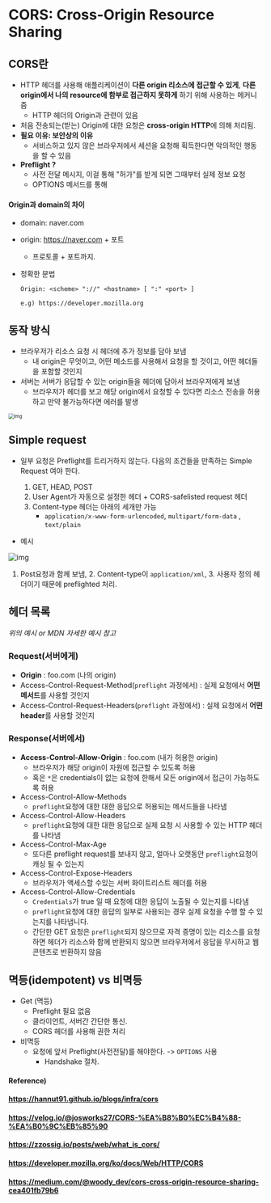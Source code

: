 # CORS: Cross-Origin Resource Sharing



## CORS란

* HTTP 헤더를 사용해 애플리케이션이 **다른 origin 리소스에 접근할 수 있게**, **다른 origin에서 나의 resource에 함부로 접근하지 못하게** 하기 위해 사용하는 메커니즘
  * HTTP 헤더의 Origin과 관련이 있음
* 처음 전송되는(받는) Origin에 대한 요청은 **cross-origin HTTP**에 의해 처리됨.
* **필요 이유: 보안상의 이유**
  * 서비스하고 있지 않은 브라우저에서 세션을 요청해 획득한다면 악의적인 행동을 할 수 있음
* **Preflight ?**
  * 사전 전달 메시지, 이걸 통해 "허가"를 받게 되면 그때부터 실제 정보 요청
  * OPTIONS 메서드를 통해



#### Origin과 domain의 차이

* domain: naver.com

* origin: https://naver.com + 포트

  * 프로토콜 + 포트까지.

* 정확한 문법

  ```
  Origin: <scheme> "://" <hostname> [ ":" <port> ]
  
  e.g) https://developer.mozilla.org
  ```



## 동작 방식

* 브라우저가 리소스 요청 시 헤더에 추가 정보를 담아 보냄
  * 내 origin은 무엇이고, 어떤 메소드를 사용해서 요청을 할 것이고, 어떤 헤더들을 포함할 것인지
* 서버는 서버가 응답할 수 있는 origin들을 헤더에 담아서 브라우저에게 보냄
  * 브라우저가 헤더를 보고 해당 origin에서 요청할 수 있다면 리소스 전송을 허용하고 만약 불가능하다면 에러를 발생

<img src="https://mdn.mozillademos.org/files/17214/simple-req-updated.png" alt="img" style="zoom: 67%;" />



## Simple request

* 일부 요청은 Preflight를 트리거하지 않는다. 다음의 조건들을 만족하는 Simple Request 여야 한다.
  1. GET, HEAD, POST
  2. User Agent가 자동으로 설정한 헤더 + CORS-safelisted request 헤더
  3. Content-type 헤더는 아래의 세개만 가능
     * `application/x-www-form-urlencoded`, `multipart/form-data` , `text/plain` 

* 예시

<img src="https://mdn.mozillademos.org/files/16753/preflight_correct.png" alt="img"  /> 

1. Post요청과 함께 보냄, 2. Content-type이 `application/xml`, 3. 사용자 정의 헤더이기 때문에 preflighted 처리.



## 헤더 목록

*위의 예시 or MDN 자세한 예시 참고*



### Request(서버에게)

* **Origin** : foo.com (나의 origin)
* Access-Control-Request-Method(`preflight` 과정에서) : 실제 요청에서 **어떤 메서드**를 사용할 것인지
* Access-Control-Request-Headers(`preflight` 과정에서) : 실제 요청에서 **어떤 header**를 사용할 것인지



### Response(서버에서)

- **Access-Control-Allow-Origin** : foo.com (내가 허용한 origin)
  - 브라우저가 해당 origin이 자원에 접근할 수 있도록 허용
  - 혹은 `*`은 credentials이 없는 요청에 한해서 모든 origin에서 접근이 가능하도록 허용
- Access-Control-Allow-Methods
  - `preflight`요청에 대한 대한 응답으로 허용되는 메서드들을 나타냄
- Access-Control-Allow-Headers
  - `preflight`요청에 대한 대한 응답으로 실제 요청 시 사용할 수 있는 HTTP 헤더를 나타냄
- Access-Control-Max-Age
  - 또다른 preflight request를 보내지 않고, 얼마나 오랫동안 `preflight`요청이 캐싱 될 수 있는지
- Access-Control-Expose-Headers
  - 브라우저가 액세스할 수있는 서버 화이트리스트 헤더를 허용
- Access-Control-Allow-Credentials
  - `Credentials`가 true 일 때 요청에 대한 응답이 노출될 수 있는지를 나타냄
  - `preflight`요청에 대한 응답의 일부로 사용되는 경우 실제 요청을 수행 할 수 있는지를 나타냅니다.
  - 간단한 GET 요청은 `preflight`되지 않으므로 자격 증명이 있는 리소스를 요청하면 헤더가 리소스와 함께 반환되지 않으면 브라우저에서 응답을 무시하고 웹 콘텐츠로 반환하지 않음



## 멱등(idempotent) vs 비멱등

* Get (멱등)
  * Preflight 필요 없음
  * 클라이언트, 서버간 간단한 통신.
  * CORS 헤더를 사용해 권한 처리
* 비멱등
  * 요청에 앞서 Preflight(사전전달)를 해야한다. -> `OPTIONS` 사용
    * Handshake 절차.



#### Reference)

#### https://hannut91.github.io/blogs/infra/cors

#### https://velog.io/@josworks27/CORS-%EA%B8%B0%EC%B4%88-%EA%B0%9C%EB%85%90

#### https://zzossig.io/posts/web/what_is_cors/

#### https://developer.mozilla.org/ko/docs/Web/HTTP/CORS

#### https://medium.com/@woody_dev/cors-cross-origin-resource-sharing-cea401fb79b6
